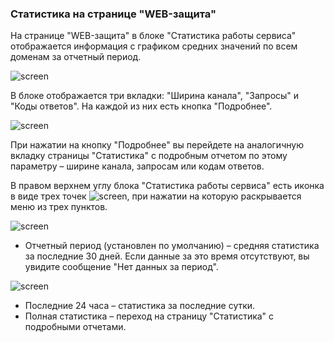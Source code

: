 ### **Статистика на странице "WEB-защита"**
На странице "WEB-защита" в блоке "Статистика работы сервиса" отображается информация с графиком средних значений по всем доменам за отчетный период.

![screen]()

В блоке отображается три вкладки: "Ширина канала", "Запросы" и "Коды ответов". На каждой из них есть кнопка "Подробнее".

![screen]()

При нажатии на кнопку "Подробнее" вы перейдете на аналогичную вкладку страницы "Статистика" с подробным отчетом по этому параметру – ширине канала, запросам или кодам ответов.

В правом верхнем углу блока "Статистика работы сервиса" есть иконка в виде трех точек ![screen](), при нажатии на которую раскрывается меню из трех пунктов.

![screen]()

- Отчетный период (установлен по умолчанию) – средняя статистика за последние 30 дней.
Если данные за это время отсутствуют, вы увидите сообщение "Нет данных за период".

![screen]()

- Последние 24 часа – статистика за последние сутки.
- Полная статистика – переход на страницу "Статистика" с подробными отчетами.